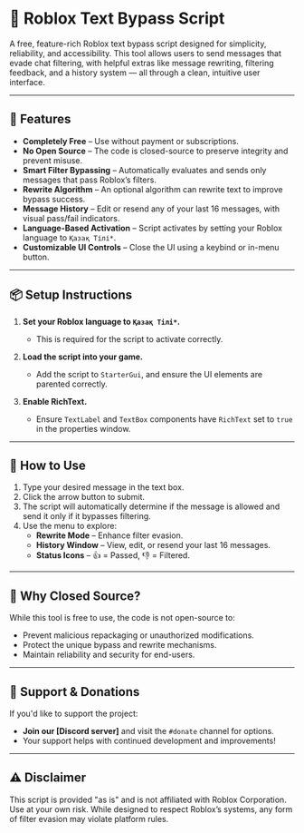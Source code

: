 # 🚀 Roblox Text Bypass Script

A free, feature-rich Roblox text bypass script designed for simplicity, reliability, and accessibility. This tool allows users to send messages that evade chat filtering, with helpful extras like message rewriting, filtering feedback, and a history system — all through a clean, intuitive user interface.

---

## 📌 Features

- **Completely Free** – Use without payment or subscriptions.
- **No Open Source** – The code is closed-source to preserve integrity and prevent misuse.
- **Smart Filter Bypassing** – Automatically evaluates and sends only messages that pass Roblox’s filters.
- **Rewrite Algorithm** – An optional algorithm can rewrite text to improve bypass success.
- **Message History** – Edit or resend any of your last 16 messages, with visual pass/fail indicators.
- **Language-Based Activation** – Script activates by setting your Roblox language to `Қазақ Тілі*`.
- **Customizable UI Controls** – Close the UI using a keybind or in-menu button.

---

## 📦 Setup Instructions

1. **Set your Roblox language to `Қазақ Тілі*`.**
   - This is required for the script to activate correctly.

2. **Load the script into your game.**
   - Add the script to `StarterGui`, and ensure the UI elements are parented correctly.

3. **Enable RichText.**
   - Ensure `TextLabel` and `TextBox` components have `RichText` set to `true` in the properties window.

---

## 🧠 How to Use

1. Type your desired message in the text box.
2. Click the arrow button to submit.
3. The script will automatically determine if the message is allowed and send it only if it bypasses filtering.
4. Use the menu to explore:
   - **Rewrite Mode** – Enhance filter evasion.
   - **History Window** – View, edit, or resend your last 16 messages.
   - **Status Icons** – 👍 = Passed, 👎 = Filtered.

---

## 🔐 Why Closed Source?

While this tool is free to use, the code is not open-source to:
- Prevent malicious repackaging or unauthorized modifications.
- Protect the unique bypass and rewrite mechanisms.
- Maintain reliability and security for end-users.

---

## 💬 Support & Donations

If you'd like to support the project:
- **Join our [Discord server]** and visit the `#donate` channel for options.
- Your support helps with continued development and improvements!

---

## ⚠️ Disclaimer

This script is provided "as is" and is not affiliated with Roblox Corporation. Use at your own risk. While designed to respect Roblox’s systems, any form of filter evasion may violate platform rules.
